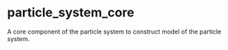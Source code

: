 # particle_system_core

A core component of the particle system to construct model of the particle system.